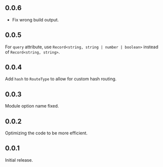 ## 0.0.6

- Fix wrong build output.

## 0.0.5

For `query` attribute, use `Record<string, string | number | boolean>` instead of `Record<string, string>`.

## 0.0.4

Add `hash` to `RouteType` to allow for custom hash routing.

## 0.0.3

Module option name fixed.

## 0.0.2

Optimizing the code to be more efficient.

## 0.0.1

Initial release.
